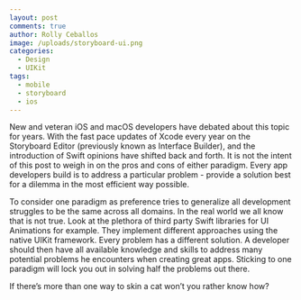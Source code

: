 ```yaml
---
layout: post
comments: true
author: Rolly Ceballos
image: /uploads/storyboard-ui.png
categories:
  - Design
  - UIKit
tags:
  - mobile
  - storyboard
  - ios
---
```


New and veteran iOS and macOS developers have debated about this topic for years.  With the fast pace updates of Xcode every year on the Storyboard Editor (previously known as Interface Builder), and the introduction of Swift opinions have shifted back and forth.  It is not the intent of this post to weigh in on the pros and cons of either paradigm.  Every app developers build is to address a particular problem - provide a solution best for a dilemma in the most efficient way possible.

To consider one paradigm as preference tries to generalize all development struggles to be the same across all domains.  In the real world we all know that is not true.  Look at the plethora of third party Swift libraries for UI Animations for example.  They implement different approaches using the native UIKit framework.  Every problem has a different solution.  A developer should then have all available knowledge and skills to address many potential problems he encounters when creating great apps.  Sticking to one paradigm will lock you out in solving half the problems out there.

If there’s more than one way to skin a cat won’t you rather know how?